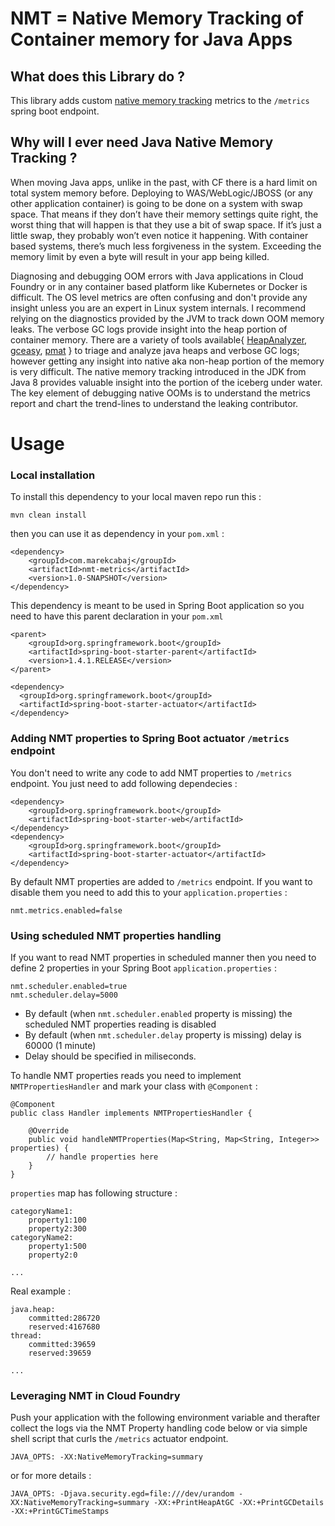 ﻿# NMT = Native Memory Tracking of Container memory for Java Apps

## What does this Library do ?
This library adds custom [native memory tracking](https://docs.oracle.com/javase/8/docs/technotes/guides/troubleshoot/tooldescr007.html) metrics to the `/metrics` spring boot endpoint.  

## Why will I ever need Java Native Memory Tracking ?

When moving Java apps, unlike in the past, with CF there is a hard limit on total system memory before. Deploying to WAS/WebLogic/JBOSS (or any other application container) is going to be done on a system with swap space. That means if they don’t have their memory settings quite right, the worst thing that will happen is that they use a bit of swap space. If it’s just a little swap, they probably won’t even notice it happening. With container based systems, there’s much less forgiveness in the system. Exceeding the memory limit by even a byte will result in your app being killed.


Diagnosing and debugging OOM errors with Java applications in Cloud Foundry or in any container based platform like Kubernetes or Docker is difficult. The OS level metrics are often confusing and don't provide any insight unless you are an expert in Linux system internals. I recommend relying on the diagnostics provided by the JVM to track down OOM memory leaks. The verbose GC logs provide insight into the heap portion of container memory. There are a variety of tools available{ [HeapAnalyzer](http://www.eclipse.org/mat/), [gceasy](http://gceasy.io/), [pmat](http://ibm.co/1pUjktc) } to triage and analyze java heaps and verbose GC logs; however getting any insight into native aka non-heap portion of the memory is very difficult.  The native memory tracking introduced in the JDK from Java 8 provides valuable insight into the portion of the iceberg under water.  The key element of debugging native OOMs is to understand the metrics report and chart the trend-lines to understand the leaking contributor.


# Usage

### Local installation

To install this dependency to your local maven repo run this :

```
mvn clean install
```

then you can use it as dependency in your `pom.xml` :

```
<dependency>
    <groupId>com.marekcabaj</groupId>
    <artifactId>nmt-metrics</artifactId>
    <version>1.0-SNAPSHOT</version>
</dependency>
```

This dependency is meant to be used in Spring Boot application so you need to have this parent declaration in your `pom.xml`

```
<parent>
    <groupId>org.springframework.boot</groupId>
    <artifactId>spring-boot-starter-parent</artifactId>
    <version>1.4.1.RELEASE</version>
</parent>

<dependency>
  <groupId>org.springframework.boot</groupId>
  <artifactId>spring-boot-starter-actuator</artifactId>
</dependency>

```

### Adding NMT properties to Spring Boot actuator `/metrics` endpoint

You don't need to write any code to add NMT properties to `/metrics` endpoint. You just need to add following dependecies :

```
<dependency>
    <groupId>org.springframework.boot</groupId>
    <artifactId>spring-boot-starter-web</artifactId>
</dependency>
<dependency>
    <groupId>org.springframework.boot</groupId>
    <artifactId>spring-boot-starter-actuator</artifactId>
</dependency>
```

By default NMT properties are added to `/metrics` endpoint. If you want to disable them you need to add this to your `application.properties` :

```
nmt.metrics.enabled=false
```


### Using scheduled NMT properties handling

If you want to read NMT properties in scheduled manner then you need to define 2 properties in your Spring Boot `application.properties` :

```
nmt.scheduler.enabled=true
nmt.scheduler.delay=5000
```

* By default (when `nmt.scheduler.enabled` property is missing) the scheduled NMT properties reading is disabled
* By default (when `nmt.scheduler.delay` property is missing) delay is 60000 (1 minute)
* Delay should be specified in miliseconds.

To handle NMT properties reads you need to implement `NMTPropertiesHandler` and mark your class with `@Component` :

```
@Component
public class Handler implements NMTPropertiesHandler {

    @Override
    public void handleNMTProperties(Map<String, Map<String, Integer>> properties) {
        // handle properties here
    }
}
```

`properties` map has following structure :

```
categoryName1:
	property1:100
	property2:300
categoryName2:
	property1:500
	property2:0

...

```

Real example :

```
java.heap:
	committed:286720
	reserved:4167680
thread:
	committed:39659
	reserved:39659

...

```

### Leveraging NMT in Cloud Foundry

Push your application with the following environment variable and therafter collect the logs via the NMT Property handling code below or via simple shell script that curls the `/metrics` actuator endpoint.

`JAVA_OPTS: -XX:NativeMemoryTracking=summary`

or for more details :

`JAVA_OPTS: -Djava.security.egd=file:///dev/urandom -XX:NativeMemoryTracking=summary -XX:+PrintHeapAtGC -XX:+PrintGCDetails -XX:+PrintGCTimeStamps`
